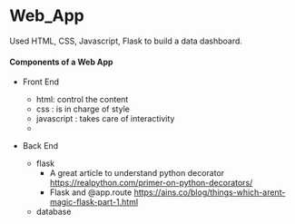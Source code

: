 # Web_App
Used HTML, CSS, Javascript, Flask to build a data dashboard.

#### Components of a Web App
- Front End
  - html: control the content
  - css : is in charge of style
  - javascript : takes care of interactivity
  - 
  
- Back End
  - flask
    - A great article to understand python decorator https://realpython.com/primer-on-python-decorators/
    - Flask and @app.route https://ains.co/blog/things-which-arent-magic-flask-part-1.html
  - database
